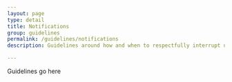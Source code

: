 ```yaml
---
layout: page
type: detail
title: Notifications
group: guidelines
permalink: /guidelines/notifications
description: Guidelines around how and when to respectfully interrupt users

---
```


Guidelines go here
